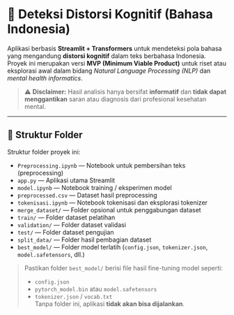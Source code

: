 # 🧠 Deteksi Distorsi Kognitif (Bahasa Indonesia)

Aplikasi berbasis **Streamlit + Transformers** untuk mendeteksi pola bahasa yang mengandung **distorsi kognitif** dalam teks berbahasa Indonesia.  
Proyek ini merupakan versi **MVP (Minimum Viable Product)** untuk riset atau eksplorasi awal dalam bidang *Natural Language Processing (NLP)* dan *mental health informatics*.

> ⚠️ **Disclaimer:** Hasil analisis hanya bersifat **informatif** dan **tidak dapat menggantikan** saran atau diagnosis dari profesional kesehatan mental.

---

## 📁 Struktur Folder

Struktur folder proyek ini:
- `Preprocessing.ipynb` — Notebook untuk pembersihan teks (preprocessing)
- `app.py` — Aplikasi utama Streamlit
- `model.ipynb` — Notebook training / eksperimen model
- `preprocessed.csv` — Dataset hasil preprocessing
- `tokenisasi.ipynb` — Notebook tokenisasi dan eksplorasi tokenizer
- `merge_dataset/` — Folder opsional untuk penggabungan dataset
- `train/` — Folder dataset pelatihan
- `validation/` — Folder dataset validasi
- `test/` — Folder dataset pengujian
- `split_data/` — Folder hasil pembagian dataset
- `best_model/` — Folder model terlatih (`config.json`, `tokenizer.json`, `model.safetensors`, dll.)

> Pastikan folder `best_model/` berisi file hasil fine-tuning model seperti:
> - `config.json`
> - `pytorch_model.bin` atau `model.safetensors`
> - `tokenizer.json` / `vocab.txt`  
> Tanpa folder ini, aplikasi **tidak akan bisa dijalankan**.
